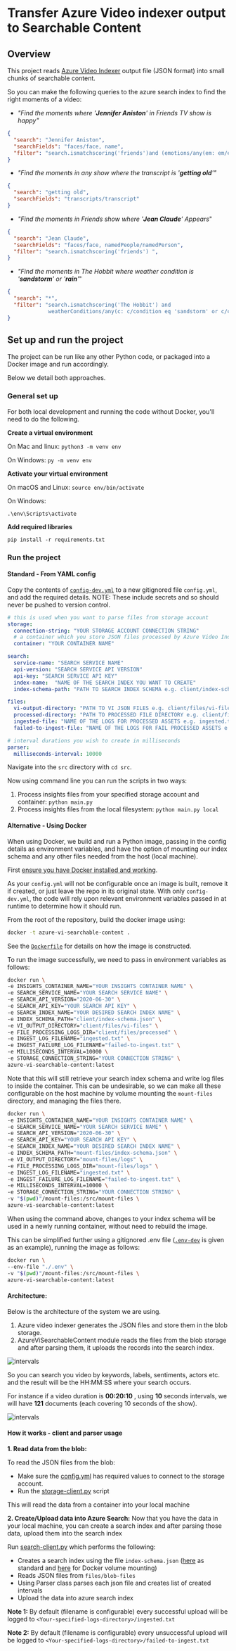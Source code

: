 # Transfer Azure Video indexer output to Searchable Content


## Overview
This project reads [Azure Video Indexer](https://azure.microsoft.com/en-in/services/media-services/video-indexer/) output file (JSON format) into small  chunks of searchable content.

So you can make the following queries to the azure search index to find the right moments of a video:

- _"Find the moments where '**Jennifer Aniston**' in Friends TV show is happy"_ 

```json
{
  "search": "Jennifer Aniston",
  "searchFields": "faces/face, name",
  "filter": "search.ismatchscoring('friends')and (emotions/any(em: em/emotion eq 'Joy')) "
}
```

- _"Find the moments in any show where the transcript is '**getting old**'"_
```json
{
  "search": "getting old",
  "searchFields": "transcripts/transcript"
}
```
- _"Find the moments in Friends show where '**Jean Claude**' Appears_"
```json
{  
  "search": "Jean Claude",
  "searchFields": "faces/face, namedPeople/namedPerson",
  "filter": "search.ismatchscoring('friends') ",
}
```
- _"Find the moments in The Hobbit where weather condition is '**sandstorm**' or '**rain**'_"

```json
{
  "search": "*",
  "filter": "search.ismatchscoring('The Hobbit') and 
             weatherConditions/any(c: c/condition eq 'sandstorm' or c/condition eq 'rain')"
}
```

## Set up and run the project

The project can be run like any other Python code, or packaged into a Docker image and run
accordingly.

Below we detail both approaches.

### General set up

For both local development and running the code without Docker, you'll need to do the following.

**Create a virtual environment**

On Mac and linux:
`python3 -m venv env`

On Windows:
`py -m venv env`

**Activate your virtual environment**

On macOS and Linux:
`source env/bin/activate`

On Windows:

`.\env\Scripts\activate`

**Add required libraries**

`pip install -r requirements.txt`

### Run the project

#### Standard - From YAML config

Copy the contents of [`config-dev.yml`](src/config/config-dev.yml) to a new gitignored file 
`config.yml`, and add the required details. NOTE: These include secrets and so should never be
pushed to version control.

```yaml
# this is used when you want to parse files from storage account
storage:
  connection-string: "YOUR STORAGE ACCOUNT CONNECTION STRING"
  # a container which you store JSON files processed by Azure Video Indexer
  container: "YOUR CONTAINER NAME"

search:
  service-name: "SEARCH SERVICE NAME"
  api-version: "SEARCH SERVICE API VERSION"
  api-key: "SEARCH SERVICE API KEY"
  index-name:  "NAME OF THE SEARCH INDEX YOU WANT TO CREATE"
  index-schema-path: "PATH TO SEARCH INDEX SCHEMA e.g. client/index-schema.json"

files:
  vi-output-directory: "PATH TO VI JSON FILES e.g. client/files/vi-files"
  processed-directory: "PATH TO PROCESSED FILE DIRECTORY e.g. client/files/processed"
  ingested-file: "NAME OF THE LOGS FOR PROCESSED ASSETS e.g. ingested.txt"
  failed-to-ingest-file: "NAME OF THE LOGS FOR FAIL PROCESSED ASSETS e.g. failed-to-ingest.txt"

# interval durations you wish to create in milliseconds
parser:
  milliseconds-interval: 10000
```

Navigate into the `src` directory with `cd src`. 

Now using command line you can run the scripts in two ways:

1. Process insights files from your specified storage account and container: `python main.py`
2. Process insights files from the local filesystem: `python main.py local`


#### Alternative - Using Docker

When using Docker, we build and run a Python image, passing in the config details as environment
variables, and have the option of mounting our index schema and any other files needed from the 
host (local machine).

First [ensure you have Docker installed and working](https://docs.docker.com/get-docker/).

As your `config.yml` will not be configurable once an image is built, remove it if created, or just 
leave the repo in its original state. With only `config-dev.yml`, the code will rely upon relevant
environment variables passed in at runtime to determine how it should run.

From the root of the repository, build the docker image using:

```bash
docker -t azure-vi-searchable-content .
```

See the [`Dockerfile`](Dockerfile) for details on how the image is constructed.

To run the image successfully, we need to pass in environment variables as follows:

```bash
docker run \
-e INSIGHTS_CONTAINER_NAME="YOUR INSIGHTS CONTAINER NAME" \                                                                                                                                                                                                   ✹
-e SEARCH_SERVICE_NAME="YOUR SEARCH SERVICE NAME" \
-e SEARCH_API_VERSION="2020-06-30" \
-e SEARCH_API_KEY="YOUR SEARCH API KEY" \
-e SEARCH_INDEX_NAME="YOUR DESIRED SEARCH INDEX NAME" \
-e INDEX_SCHEMA_PATH="client/index-schema.json" \
-e VI_OUTPUT_DIRECTORY="client/files/vi-files" \
-e FILE_PROCESSING_LOGS_DIR="client/files/processed" \
-e INGEST_LOG_FILENAME="ingested.txt" \
-e INGEST_FAILURE_LOG_FILENAME="failed-to-ingest.txt" \
-e MILLISECONDS_INTERVAL=10000 \
-e STORAGE_CONNECTION_STRING="YOUR CONNECTION STRING" \
azure-vi-searchable-content:latest
```

Note that this will still retrieve your search index schema and write log files to inside the
container. This can be undesirable, so we can make all these configurable on the host machine by
volume mounting the `mount-files` directory, and managing the files there.

```bash
docker run \
-e INSIGHTS_CONTAINER_NAME="YOUR INSIGHTS CONTAINER NAME" \                                                                                                                                                                                                   ✹
-e SEARCH_SERVICE_NAME="YOUR SEARCH SERVICE NAME" \
-e SEARCH_API_VERSION="2020-06-30" \
-e SEARCH_API_KEY="YOUR SEARCH API KEY" \
-e SEARCH_INDEX_NAME="YOUR DESIRED SEARCH INDEX NAME" \
-e INDEX_SCHEMA_PATH="mount-files/index-schema.json" \
-e VI_OUTPUT_DIRECTORY="mount-files/logs" \
-e FILE_PROCESSING_LOGS_DIR="mount-files/logs" \
-e INGEST_LOG_FILENAME="ingested.txt" \
-e INGEST_FAILURE_LOG_FILENAME="failed-to-ingest.txt" \
-e MILLISECONDS_INTERVAL=10000 \
-e STORAGE_CONNECTION_STRING="YOUR CONNECTION STRING" \
-v "$(pwd)"/mount-files:/src/mount-files \
azure-vi-searchable-content:latest
```

When using the command above, changes to your index schema will be used in a newly running
container, without need to rebuild the image.

This can be simplified further using a gitignored .env file ([`.env-dev`](./.env-dev) is given as
an example), running the image as follows:

```bash
docker run \
--env-file "./.env" \
-v "$(pwd)"/mount-files:/src/mount-files \
azure-vi-searchable-content:latest
```

#### Architecture:
Below is the architecture of the system we are using.
1. Azure video indexer generates the JSON files and store them in the blob storage.
2. AzureViSearchableContent module reads the files from the blob storage and after parsing them, it uploads the records into the search index.

![intervals](src/resources/architecture.png) 

So you can search you video by keywords, labels, sentiments, actors etc. and the result will be the HH:MM:SS where your search occurs.

For instance if a video duration is **00:20:10** , using **10** seconds intervals, we will have **121** documents (each covering 10 seconds of the show).

![intervals](src/resources/interval-index.png) 


#### How it works - client and parser usage

**1. Read data from the blob:**

To read  the JSON files from the blob:

- Make sure the [config.yml](src/config/config-dev.yml) has required values to connect to the storage account.
- Run the [storage-client.py](src/client/storageClient.py) script

This will read the data from a container into your local machine


**2. Create/Upload data into Azure Search:**
Now that you have the data in your local machine, you can create a search index and after parsing those data, upload them into the search index

Run [search-client.py](src/client/searchClient.py) which performs the following:

- Creates a search index using the file `index-schema.json` ([here](src/client/index-schema.json) 
as standard and [here](mount-files/index-schema.json) for Docker volume mounting) 
- Reads JSON files from `files/blob-files`
- Using Parser class parses each json file and creates list of created intervals
- Upload the data into azure search index 

**Note 1:** By default (filename is configurable) every successful upload will be logged to  `<Your-specified-logs-directory>/ingested.txt` 

**Note 2:** By default (filename is configurable) every unsuccessful upload will be logged to `<Your-specified-logs-directory>/failed-to-ingest.txt`
